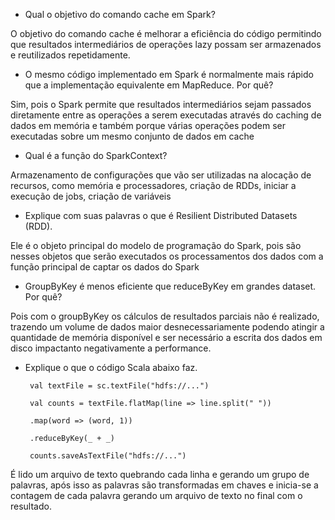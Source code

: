 - Qual o objetivo do comando cache em Spark?

O objetivo do comando cache é melhorar a eficiência do código permitindo que resultados intermediários de operações lazy possam ser armazenados e reutilizados repetidamente.


- O mesmo código implementado em Spark é normalmente mais rápido que a implementação equivalente em MapReduce. Por quê?

Sim, pois o Spark permite que resultados intermediários sejam passados diretamente entre as operações a serem executadas através do caching de dados em memória e também porque várias operações podem ser executadas sobre um mesmo conjunto de dados em cache


- Qual é a função do SparkContext?

Armazenamento de configurações que vão ser utilizadas na alocação de recursos, como memória e processadores, criação de RDDs, iniciar a execução de jobs, criação de variáveis


- Explique com suas palavras o que é Resilient Distributed Datasets (RDD).

Ele é o objeto principal do modelo de programação do Spark, pois são nesses objetos que serão executados os processamentos dos dados com a função principal de captar os dados do Spark


- GroupByKey é menos eficiente que reduceByKey em grandes dataset. Por quê?

Pois com o groupByKey os cálculos de resultados parciais não é realizado, trazendo um volume de dados maior desnecessariamente podendo atingir a quantidade de memória disponível e ser necessário a escrita dos dados em disco impactanto negativamente a performance.


- Explique o que o código Scala abaixo faz.

       val textFile = sc.textFile("hdfs://...")
      
       val counts = textFile.flatMap(line => line.split(" "))
      
       .map(word => (word, 1))
      
       .reduceByKey(_ + _)
      
       counts.saveAsTextFile("hdfs://...")
      

É lido um arquivo de texto quebrando cada linha e gerando um grupo de palavras, após isso as palavras são transformadas em chaves e inicia-se a contagem de cada palavra gerando um arquivo de texto no final com o resultado.

